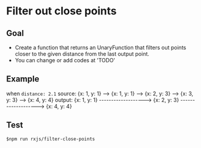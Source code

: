 # Filter out close points

## Goal
- Create a function that returns an UnaryFunction that filters out points closer to the given distance from the last output point.
- You can change or add codes at 'TODO'

## Example
when `distance: 2.1`
source: {x: 1, y: 1} --> {x: 1, y: 1} --> {x: 2, y: 3} --> {x: 3, y: 3} --> {x: 4, y: 4}
output: {x: 1, y: 1} -------------------> {x: 2, y: 3} -------------------> {x: 4, y: 4}

## Test
`$npm run rxjs/filter-close-points`

